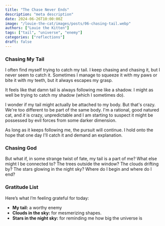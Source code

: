 ```yaml
---
title: "The Chase Never Ends"
description: "meta description"
date: 2024-06-26T10:00:00Z
image: "/louie-the-cat/images/posts/06-chasing-tail.webp"
authors: ["Louie the Kitten"]
tags: ["tail", "universe", "enemy"]
categories: ["reflections"]
draft: false
---
```


### Chasing My Tail

I often find myself trying to catch my tail. I keep chasing and chasing it, but I never seem to catch it. Sometimes I manage to squeeze it with my paws or bite it with my teeth, but it always escapes my grasp. 

It feels like that damn tail is always following me like a shadow. I might as well be trying to catch my shadow (which I sometimes do).

I wonder if my tail might actually be attached to my body. But that's crazy. We're too different to be part of the same body. I'm a rational, good natured cat, and *it* is crazy, unpredictable and I am starting to suspect it might be possessed by evil forces from some darker dimension.

As long as it keeps following me, the pursuit will continue. I hold onto the hope that one day I'll catch it and demand an explanation.

### Chasing God

But what if, in some strange twist of fate, my tail is a part of me? What else might I be connected to? The trees outside the window? The clouds drifting by? The stars glowing in the night sky? Where do I begin and where do I end?

### Gratitude List

Here’s what I’m feeling grateful for today:

* **My tail:** a worthy enemy
* **Clouds in the sky:** for mesmerizing shapes.
* **Stars in the night sky:** for reminding me how big the universe is
